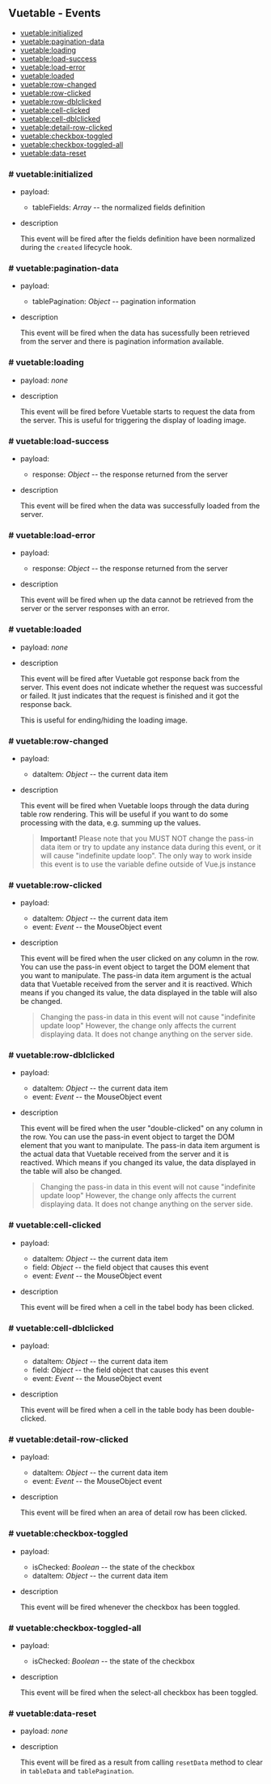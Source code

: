 ## Vuetable - Events

- [vuetable:initialized](#-vuetableinitialized)
- [vuetable:pagination-data](#-vuetablepagination-data)
- [vuetable:loading](#-vuetableloading)
- [vuetable:load-success](#-vuetableload-success)
- [vuetable:load-error](#-vuetableload-error)
- [vuetable:loaded](#-vuetableloaded)
- [vuetable:row-changed](#-vuetablerow-changed)
- [vuetable:row-clicked](#-vuetablerow-clicked)
- [vuetable:row-dblclicked](#-vuetablerow-dblclicked)
- [vuetable:cell-clicked](#-vuetablecell-clicked)
- [vuetable:cell-dblclicked](#-vuetablecell-dblclicked)
- [vuetable:detail-row-clicked](#-vuetabledetail-row-clicked)
- [vuetable:checkbox-toggled](#-vuetablecheckbox-toggled)
- [vuetable:checkbox-toggled-all](#-vuetablecheckbox-toggled-all)
- [vuetable:data-reset](#-vuetabledata-reset)

### # vuetable:initialized
- payload:
  - tableFields: _Array_ -- the normalized fields definition
- description

  This event will be fired after the fields definition have been normalized during the `created` lifecycle hook.

### # vuetable:pagination-data
- payload:
  - tablePagination: _Object_ -- pagination information
- description

  This event will be fired when the data has sucessfully been retrieved from the server and there is pagination information available.

### # vuetable:loading
- payload: _none_
- description

  This event will be fired before Vuetable starts to request the data from the server. This is useful for triggering the display of loading image.

### # vuetable:load-success
- payload:
  - response: _Object_ -- the response returned from the server
- description

  This event will be fired when the data was successfully loaded from the server.

### # vuetable:load-error
- payload:
  - response: _Object_ -- the response returned from the server
- description

  This event will be fired when up the data cannot be retrieved from the server or the server responses with an error.

### # vuetable:loaded
- payload: _none_
- description

  This event will be fired after Vuetable got response back from the server. This event does not indicate whether the request was successful or failed. It just indicates that the request is finished and it got the response back.

  This is useful for ending/hiding the loading image.

### # vuetable:row-changed
- payload:
  - dataItem: _Object_ -- the current data item
- description

  This event will be fired when Vuetable loops through the data during table row rendering. This will be useful if you want to do some processing with the data, e.g. summing up the values.

  > __Important!__
  >  Please note that you MUST NOT change the pass-in data item or try to update any instance data during this event, or it will cause "indefinite update loop". The only way to work inside this event is to use the variable define outside of Vue.js instance


### # vuetable:row-clicked
- payload:
  - dataItem: _Object_ -- the current data item
  - event: _Event_ -- the MouseObject event
- description

  This event will be fired when the user clicked on any column in the row. You can use the pass-in event object to target the DOM element that you want to manipulate. The pass-in data item argument is the actual data that Vuetable received from the server and it is reactived. Which means if you changed its value, the data displayed in the table will also be changed.

  > Changing the pass-in data in this event will not cause "indefinite update loop" However, the change only affects the current displaying data. It does not change anything on the server side.

### # vuetable:row-dblclicked
- payload:
  - dataItem: _Object_ -- the current data item
  - event: _Event_ -- the MouseObject event
- description

  This event will be fired when the user "double-clicked" on any column in the row. You can use the pass-in event object to target the DOM element that you want to manipulate. The pass-in data item argument is the actual data that Vuetable received from the server and it is reactived. Which means if you changed its value, the data displayed in the table will also be changed.

  > Changing the pass-in data in this event will not cause "indefinite update loop" However, the change only affects the current displaying data. It does not change anything on the server side.

### # vuetable:cell-clicked
- payload:
  - dataItem: _Object_ -- the current data item
  - field: _Object_ -- the field object that causes this event
  - event: _Event_ -- the MouseObject event
- description

  This event will be fired when a cell in the tabel body has been clicked.



### # vuetable:cell-dblclicked
- payload:
  - dataItem: _Object_ -- the current data item
  - field: _Object_ -- the field object that causes this event
  - event: _Event_ -- the MouseObject event
- description

  This event will be fired when a cell in the table body has been double-clicked.

### # vuetable:detail-row-clicked
- payload:
  - dataItem: _Object_ -- the current data item
  - event: _Event_ -- the MouseObject event
- description

  This event will be fired when an area of detail row has been clicked.

### # vuetable:checkbox-toggled
- payload:
  - isChecked: _Boolean_ -- the state of the checkbox
  - dataItem: _Object_ -- the current data item
- description

  This event will be fired whenever the checkbox has been toggled.

### # vuetable:checkbox-toggled-all
- payload:
  - isChecked: _Boolean_ -- the state of the checkbox
- description

  This event will be fired when the select-all checkbox has been toggled.

### # vuetable:data-reset
- payload: _none_
- description

  This event will be fired as a result from calling `resetData` method to clear in `tableData` and `tablePagination`.
